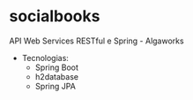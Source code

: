 # socialbooks
API Web Services RESTful e Spring - Algaworks

* Tecnologias:
   - Spring Boot
   - h2database
   - Spring JPA
   

